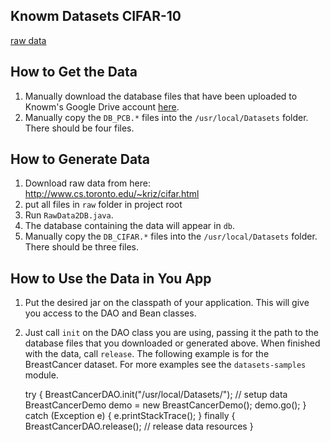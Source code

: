 ## Knowm Datasets CIFAR-10

[raw data](http://www.cs.toronto.edu/~kriz/cifar.html) 

## How to Get the Data

1. Manually download the database files that have been uploaded to Knowm's Google Drive account [here](https://drive.google.com/folderview?id=0ByP7_A9vXm17VXhuZzBrcnNubEE&usp=sharing#list).
1. Manually copy the `DB_PCB.*` files into the `/usr/local/Datasets` folder. There should be four files. 

## How to Generate Data

1. Download raw data from here: http://www.cs.toronto.edu/~kriz/cifar.html
1. put all files in `raw` folder in project root
1. Run `RawData2DB.java`. 
1. The database containing the data will appear in `db`.
1. Manually copy the `DB_CIFAR.*` files into the `/usr/local/Datasets` folder. There should be three files. 

## How to Use the Data in You App

1. Put the desired jar on the classpath of your application. This will give you access to the DAO and Bean classes.
1. Just call `init` on the DAO class you are using, passing it the path to the database files that you downloaded or generated above. When finished with the data, call `release`. The following example is for the BreastCancer dataset. For more examples see the `datasets-samples` module. 


    try {
      BreastCancerDAO.init("/usr/local/Datasets/"); // setup data
      BreastCancerDemo demo = new BreastCancerDemo();
      demo.go();
    } catch (Exception e) {
      e.printStackTrace();
    } finally {
      BreastCancerDAO.release(); // release data resources
    }
